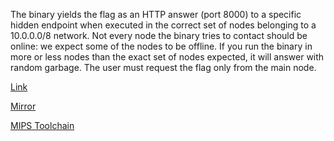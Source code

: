 
The binary yields the flag as an HTTP answer (port 8000) to a specific hidden endpoint when executed in the correct set of nodes belonging to a 10.0.0.0/8 network. Not every node the binary tries to contact should be online: we expect some of the nodes to be offline. If you run the binary in more or less nodes than the exact set of nodes expected, it will answer with random garbage. The user must request the flag only from the main node.

[Link](https://cloud.ufscar.br:8080/v1/AUTH_c93b694078064b4f81afd2266a502511/static.pwn2win.party/inherit-the-stars_29e2203521cd788c1e467497b7af81bdea3cfe495ccb297e50a863a650c81b93.tar.gz)

[Mirror](https://static.pwn2win.party/inherit-the-stars_29e2203521cd788c1e467497b7af81bdea3cfe495ccb297e50a863a650c81b93.tar.gz)

[MIPS Toolchain](https://downloads.openwrt.org/releases/17.01.6/targets/ar71xx/generic/lede-sdk-17.01.6-ar71xx-generic_gcc-5.4.0_musl-1.1.16.Linux-x86_64.tar.xz)
